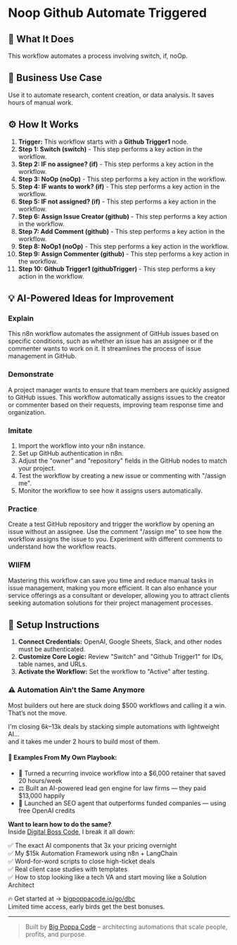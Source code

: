 # Noop Github Automate Triggered

## 🚀 What It Does
This workflow automates a process involving switch, if, noOp.

## 💼 Business Use Case
Use it to automate research, content creation, or data analysis. It saves hours of manual work.

## ⚙️ How It Works
1.  **Trigger:** This workflow starts with a **Github Trigger1** node.
2. **Step 1: Switch (switch)** - This step performs a key action in the workflow.
3. **Step 2: IF no assignee? (if)** - This step performs a key action in the workflow.
4. **Step 3: NoOp (noOp)** - This step performs a key action in the workflow.
5. **Step 4: IF wants to work? (if)** - This step performs a key action in the workflow.
6. **Step 5: IF not assigned? (if)** - This step performs a key action in the workflow.
7. **Step 6: Assign Issue Creator (github)** - This step performs a key action in the workflow.
8. **Step 7: Add Comment (github)** - This step performs a key action in the workflow.
9. **Step 8: NoOp1 (noOp)** - This step performs a key action in the workflow.
10. **Step 9: Assign Commenter (github)** - This step performs a key action in the workflow.
11. **Step 10: Github Trigger1 (githubTrigger)** - This step performs a key action in the workflow.

## 💡 AI-Powered Ideas for Improvement
### Explain
This n8n workflow automates the assignment of GitHub issues based on specific conditions, such as whether an issue has an assignee or if the commenter wants to work on it. It streamlines the process of issue management in GitHub.

### Demonstrate
A project manager wants to ensure that team members are quickly assigned to GitHub issues. This workflow automatically assigns issues to the creator or commenter based on their requests, improving team response time and organization.

### Imitate
1. Import the workflow into your n8n instance.
2. Set up GitHub authentication in n8n.
3. Adjust the "owner" and "repository" fields in the GitHub nodes to match your project.
4. Test the workflow by creating a new issue or commenting with "/assign me".
5. Monitor the workflow to see how it assigns users automatically.

### Practice
Create a test GitHub repository and trigger the workflow by opening an issue without an assignee. Use the comment "/assign me" to see how the workflow assigns the issue to you. Experiment with different comments to understand how the workflow reacts.

### WIIFM
Mastering this workflow can save you time and reduce manual tasks in issue management, making you more efficient. It can also enhance your service offerings as a consultant or developer, allowing you to attract clients seeking automation solutions for their project management processes.

## 🔧 Setup Instructions
1. **Connect Credentials:** OpenAI, Google Sheets, Slack, and other nodes must be authenticated.
2. **Customize Core Logic:** Review "Switch" and "Github Trigger1" for IDs, table names, and URLs.
3. **Activate the Workflow:** Set the workflow to "Active" after testing.

### ⚠️ Automation Ain’t the Same Anymore

Most builders out here are stuck doing $500 workflows and calling it a win.  
That’s not the move.  

I'm closing $6k–$13k deals by stacking simple automations with lightweight AI...  
and it takes me under 2 hours to build most of them.

#### 🧠 Examples From My Own Playbook:
- 🔁 Turned a recurring invoice workflow into a $6,000 retainer that saved 20 hours/week  
- ⚖️ Built an AI-powered lead gen engine for law firms — they paid $13,000 happily  
- 🚀 Launched an SEO agent that outperforms funded companies — using free OpenAI credits  

**Want to learn how to do the same?**  
Inside [Digital Boss Code](https://bigpoppacode.io/go/dbc), I break it all down:

✅ The exact AI components that 3x your pricing overnight  
✅ My $15k Automation Framework using n8n + LangChain  
✅ Word-for-word scripts to close high-ticket deals  
✅ Real client case studies with templates  
✅ How to stop looking like a tech VA and start moving like a Solution Architect  

🔥 Get started at → [bigpoppacode.io/go/dbc](https://bigpoppacode.io/go/dbc)  
Limited time access, early birds get the best bonuses.

---
> Built by [Big Poppa Code](https://bigpoppacode.io) – architecting automations that scale people, profits, and purpose.
